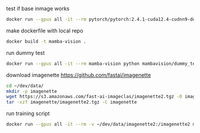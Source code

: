 
test if base inmage works

```bash
docker run --gpus all -it --rm pytorch/pytorch:2.4.1-cuda12.4-cudnn9-devel /bin/nvidia-smi && python -c "import torch; print(torch.cuda.is_available())"
```

make dockerfile with local repo

```bash
docker build -t mamba-vision .
```

run dummy test

```bash
docker run --gpus all -it --rm mamba-vision python mambavision/dummy_test.py
```

download imagenette https://github.com/fastai/imagenette

```bash
cd ~/dev/data/
mkdir -p imagenette
wget https://s3.amazonaws.com/fast-ai-imageclas/imagenette2.tgz -O imagenette/imagenette2.tgz
tar -xzf imagenette/imagenette2.tgz -C imagenette
```

run training script

```bash
docker run --gpus all -it --rm -v ~/dev/data/imagenette2:/imagenette2 mamba-vision ./mambavision/train-imagenette2.sh
```



